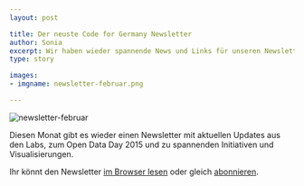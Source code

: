 ```yaml
---
layout: post

title: Der neuste Code for Germany Newsletter
author: Sonia
excerpt: Wir haben wieder spannende News und Links für unseren Newsletter gesammelt.
type: story

images:
- imgname: newsletter-februar.png

---
```

![newsletter-februar](/blog/newsletter-februar.png)


Diesen Monat gibt es wieder einen Newsletter mit aktuellen Updates aus den Labs, zum Open Data Day 2015 und zu spannenden Initiativen und Visualisierungen.

Ihr könnt den Newsletter [im Browser lesen][] oder gleich [abonnieren][].

[abonnieren]: http://okfn.us5.list-manage.com/subscribe?u=929f1e07936386d34833e20d1&id=bb63fcab72
[im Browser lesen]: http://us5.campaign-archive1.com/?u=929f1e07936386d34833e20d1&id=2bafe22e17&e=[UNIQID]
